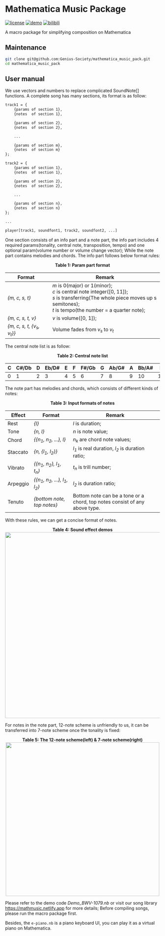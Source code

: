 # Mathematica Music Package
[![license](https://img.shields.io/badge/license-CC_BY_NC_SA-74c853.svg)](https://github.com/Genius-Society/mathematica_music_pack/blob/main/LICENSE)
[![demo](https://img.shields.io/badge/netlify-MathMusic-dd1100.svg)](https://mathmusic.netlify.app)
[![bilibili](https://img.shields.io/badge/bilibili-BV14krgYJEJU-fc8bab.svg)](https://www.bilibili.com/video/BV14krgYJEJU)

A macro package for simplifying composition on Mathematica

## Maintenance
```bash
git clone git@github.com:Genius-Society/mathematica_music_pack.git
cd mathematica_music_pack
```

## User manual
We use vectors and numbers to replace complicated SoundNote[] functions. A complete song has many sections, its format is as follow:

```txt
track1 = {
    {params of section 1},
    {notes  of section 1},

    {params of section 2},
    {notes  of section 2},

    ...

    {params of section m},
    {notes  of section m}
};

track2 = {
    {params of section 1},
    {notes  of section 1},

    {params of section 2},
    {notes  of section 2},

    ...

    {params of section n},
    {notes  of section n}
};

...

player[track1, soundfont1, track2, soundfont2, ...]
```

One section consists of an info part and a note part, the info part includes 4 required params(tonality, central note, transposition, tempo) and one optional param(volume number or volume change vector); While the note part contains melodies and chords. The info part follows below format rules:

<div align=center><b>Table 1: Param part format</b><br></div>

| <div style="width:120px;">Format</div>         | Remark                                                                                                                                                                            |
| ---------------------------------------------- | --------------------------------------------------------------------------------------------------------------------------------------------------------------------------------- |
| *{m, c, s, t}*                                 | *m* is 0(major) or 1(minor);<br>*c* is central note integer([0, 11]);<br>*s* is transferring(The whole piece moves up s semitones);<br>*t* is tempo(the number = a quarter note); |
| *{m, c, s, t, v}*                              | *v* is volume([0, 1]);                                                                                                                                                            |
| *{m, c, s, t, {v<sub>s</sub>, v<sub>t</sub>}}* | Volume fades from *v<sub>s</sub>* to *v<sub>t</sub>*                                                                                                                              |

The central note list is as follow:

<div align=center><b>Table 2: Central note list</b><br></div>

| C   | C#/Db | D   | Eb/D# | E   | F   | F#/Gb | G   | Ab/G# | A   | Bb/A# | B   |
| --- | ----- | --- | ----- | --- | --- | ----- | --- | ----- | --- | ----- | --- |
| 0   | 1     | 2   | 3     | 4   | 5   | 6     | 7   | 8     | 9   | 10    | 11  |

The note part has melodies and chords, which consists of different kinds of notes:

<div align=center><b>Table 3: Input formats of notes</b><br></div>

| Effect   | Format                                                                | Remark                                                                     |
| -------- | --------------------------------------------------------------------- | -------------------------------------------------------------------------- |
| Rest     | *{l}*                                                                 | *l* is duration;                                                           |
| Tone     | *{n, l}*                                                              | *n* is note value;                                                         |
| Chord    | *{{n<sub>1</sub>, n<sub>2</sub>, ...}, l}*                            | *n<sub>k</sub>* are chord note values;                                     |
| Staccato | *{n, {l<sub>1</sub>, l<sub>2</sub>}}*                                 | *l<sub>1</sub>* is real duration, *l<sub>2</sub>* is duration ratio;       |
| Vibrato  | *{{n<sub>1</sub>, n<sub>2</sub>}, l<sub>1</sub>, t<sub>n</sub>}*      | *t<sub>n</sub>* is trill number;                                           |
| Arpeggio | *{{n<sub>1</sub>, n<sub>2</sub>, ...}, l<sub>1</sub>, l<sub>2</sub>}* | *l<sub>2</sub>* is duration ratio;                                         |
| Tenuto   | *{bottom note, top notes}*                                            | Bottom note can be a tone or a chord, top notes consist of any above type. |

With these rules, we can get a concise format of notes.

<div align=center>
    <b>Table 4: Sound effect demos</b><br>
    <img width="605" src="https://user-images.githubusercontent.com/20459298/233112536-f5b900e8-8201-4e9b-9672-43f99b2979f3.PNG"/>
</div>

For notes in the note part, 12-note scheme is unfriendly to us, it can be transferred into 7-note scheme once the tonality is fixed:

<div align=center>
    <b>Table 5: The 12-note scheme(left) & 7-note scheme(right)</b><br>
    <img width="500" src="https://user-images.githubusercontent.com/20459298/233112569-3efd5cb1-87c3-44a6-b74b-357104055dd3.png"/>
</div>

Please refer to the demo code _Demo_BWV-1079.nb_ or visit our song library <https://mathmusic.netlify.app> for more details; Before compiling songs, please run the macro package first.

Besides, the `e-piano.nb` is a piano keyboard UI, you can play it as a virtual piano on Mathematica.
